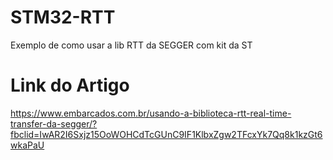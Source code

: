# STM32-RTT
Exemplo de como usar a lib RTT da SEGGER com kit da ST

# Link do Artigo

https://www.embarcados.com.br/usando-a-biblioteca-rtt-real-time-transfer-da-segger/?fbclid=IwAR2I6Sxjz15OoWOHCdTcGUnC9IF1KlbxZgw2TFcxYk7Qq8k1kzGt6wkaPaU

